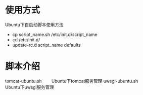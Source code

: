 # 使用方式
Ubuntu下自启动脚本使用方法
* cp script_name.sh /etc/init.d/script_name
* cd /etc/init.d/
* update-rc.d script_name defaults

# 脚本介绍
tomcat-ubuntu.sh 　　Ubuntu下tomcat服务管理
uwsgi-ubuntu.sh　　　Ubuntu下uwsgi服务管理

